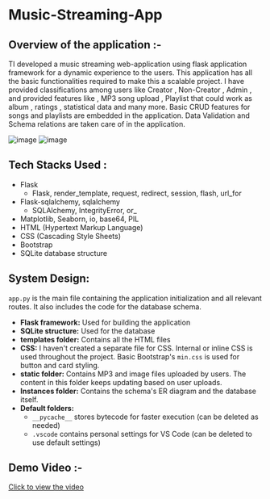 # Music-Streaming-App

## Overview of the application :- 
TI developed a music streaming web-application using flask application
framework for a dynamic experience to the users. This application has all the basic
functionalities required to make this a scalable project. I have provided classifications
among users like Creator , Non-Creator , Admin , and provided features like , MP3 song
upload , Playlist that could work as album , ratings , statistical data and many more.
Basic CRUD features for songs and playlists are embedded in the application. Data
Validation and Schema relations are taken care of in the application.

![image](https://github.com/arch-adi21/Music-Streaming-App/assets/155255348/3e94ec2c-ca19-44fe-80c9-4c5932485417)
![image](https://github.com/arch-adi21/Music-Streaming-App/assets/155255348/59eca961-2167-4f81-aebc-7937dfaf7354)


## Tech Stacks Used :

* Flask
    * Flask, render_template, request, redirect, session, flash, url_for
* Flask-sqlalchemy, sqlalchemy
    * SQLAlchemy, IntegrityError, or_
* Matplotlib, Seaborn, io, base64, PIL
* HTML (Hypertext Markup Language)
* CSS (Cascading Style Sheets)
* Bootstrap
* SQLite database structure

## System Design:

`app.py` is the main file containing the application initialization and all relevant routes. It also includes the code for the database schema.

* **Flask framework:** Used for building the application
* **SQLite structure:** Used for the database
* **templates folder:** Contains all the HTML files
* **CSS:** I haven't created a separate file for CSS. Internal or inline CSS is used throughout the project. Basic Bootstrap's `min.css` is used for button and card styling.
* **static folder:** Contains MP3 and image files uploaded by users. The content in this folder keeps updating based on user uploads.
* **Instances folder:** Contains the schema's ER diagram and the database itself.
* **Default folders:**
    * `__pycache__` stores bytecode for faster execution (can be deleted as needed)
    * `.vscode` contains personal settings for VS Code (can be deleted to use default settings)


## Demo Video :-

[Click to view the video](https://drive.google.com/file/d/1Yakv4tKhH9TDuW-bReELpGBQV_gX1WB5/view?usp=sharing)
